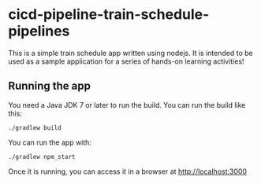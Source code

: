 # cicd-pipeline-train-schedule-pipelines

This is a simple train schedule app written using nodejs. It is intended to be used as a sample application for a series of hands-on learning activities!

## Running the app

You need a Java JDK 7 or later to run the build. You can run the build like this:

    ./gradlew build

You can run the app with:

    ./gradlew npm_start

Once it is running, you can access it in a browser at [http://localhost:3000](http://localhost:3000)
